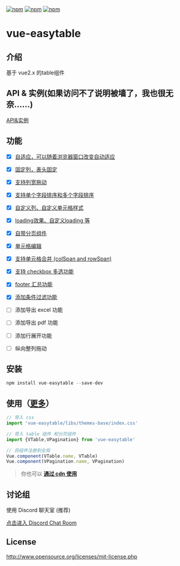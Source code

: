 [![npm](https://img.shields.io/badge/chat-on%20discord-7289da.svg)](https://discord.gg/gBm3k6r)
[![npm](https://img.shields.io/npm/v/vue-easytable.svg)](https://www.npmjs.com/package/vue-easytable)
[![npm](https://img.shields.io/npm/l/vue-easytable.svg?maxAge=2592000)](http://www.opensource.org/licenses/mit-license.php)

# vue-easytable


## 介绍
基于 vue2.x 的table组件

## API & 实例(如果访问不了说明被墙了，我也很无奈......)
[API&实例](http://doc.huangsw.com/vue-easytable/app.html#/install)

## 功能
- [x] [自适应，可以随着浏览器窗口改变自动适应](http://doc.huangsw.com/vue-easytable/app.html#/table/horizontalResize)
- [x] [固定列，表头固定](http://doc.huangsw.com/vue-easytable/app.html#/table/fixedColumnsTitle)  
- [x] [支持列宽拖动](http://doc.huangsw.com/vue-easytable/app.html#/table/columnWidthDrag)
- [x] [支持单个字段排序和多个字段排序](http://doc.huangsw.com/vue-easytable/app.html#/table/sort)
- [x] [自定义列、自定义单元格样式](http://doc.huangsw.com/vue-easytable/app.html#/table/cellStyle)  
- [x] [loading效果、自定义loading 等](http://doc.huangsw.com/vue-easytable/app.html#/table/loading)
- [x] [自带分页组件](http://doc.huangsw.com/vue-easytable/app.html#/pagination)  
- [x] [单元格编辑](http://doc.huangsw.com/vue-easytable/app.html#/table/cellEdit)
- [x] [支持单元格合并 (colSpan and rowSpan)](http://doc.huangsw.com/vue-easytable/app.html#/table/cellMerge)
- [x] [支持 checkbox 多选功能](http://doc.huangsw.com/vue-easytable/app.html#/table/selection)
- [x] [footer 汇总功能](http://doc.huangsw.com/vue-easytable/app.html#/table/footerSummary)
- [x] [添加条件过滤功能](http://doc.huangsw.com/vue-easytable/app.html#/table/conditionFilters)  
- [ ] 添加导出 excel 功能  
- [ ] 添加导出 pdf 功能  
- [ ] 添加行展开功能  
- [ ] 纵向整列拖动
   

## 安装

```javascript
npm install vue-easytable --save-dev
```

## 使用（[更多](http://doc.huangsw.com/vue-easytable/app.html)）


```javascript
// 导入 css
import 'vue-easytable/libs/themes-base/index.css'

// 导入 table 组件 和分页组件
import {VTable,VPagination} from 'vue-easytable'

// 将组件注册到全局
Vue.component(VTable.name, VTable)
Vue.component(VPagination.name, VPagination)
```

> 你也可以 **[通过 cdn 使用](http://doc.huangsw.com/vue-easytable/app.html#/install)**


## 讨论组
使用 Discord 聊天室 (推荐)

[点击进入 Discord Chat Room](https://discord.gg/gBm3k6r)

## License
http://www.opensource.org/licenses/mit-license.php





